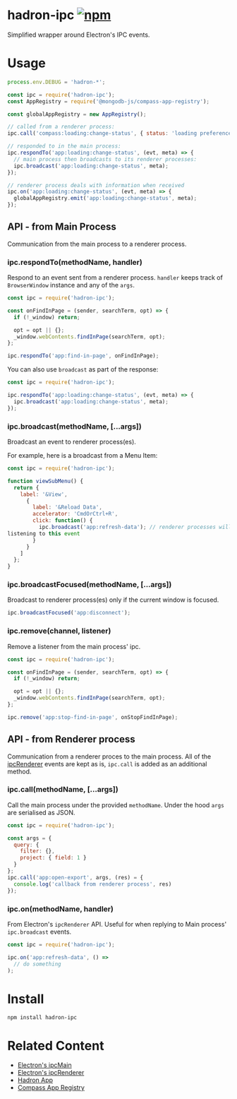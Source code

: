 # hadron-ipc [![npm][npm_img]][npm_url]

Simplified wrapper around Electron's IPC events.

# Usage

```javascript
process.env.DEBUG = 'hadron-*';

const ipc = require('hadron-ipc');
const AppRegistry = require('@mongodb-js/compass-app-registry');

const globalAppRegistry = new AppRegistry();

// called from a renderer process:
ipc.call('compass:loading:change-status', { status: 'loading preferences' });

// responded to in the main process:
ipc.respondTo('app:loading:change-status', (evt, meta) => {
  // main process then broadcasts to its renderer processes:
  ipc.broadcast('app:loading:change-status', meta);
});

// renderer process deals with information when received
ipc.on('app:loading:change-status', (evt, meta) => {
  globalAppRegistry.emit('app:loading:change-status', meta);
});
```

## API - from Main Process

Communication from the main process to a renderer process.

### ipc.respondTo(methodName, handler)

Respond to an event sent from a renderer process. `handler` keeps track of
`BrowserWindow` instance and any of the `args`.

```js
const ipc = require('hadron-ipc');

const onFindInPage = (sender, searchTerm, opt) => {
  if (!_window) return;

  opt = opt || {};
  _window.webContents.findInPage(searchTerm, opt);
};

ipc.respondTo('app:find-in-page', onFindInPage);
```

You can also use `broadcast` as part of the response:

```js
const ipc = require('hadron-ipc');

ipc.respondTo('app:loading:change-status', (evt, meta) => {
  ipc.broadcast('app:loading:change-status', meta);
});
```

### ipc.broadcast(methodName, [...args])

Broadcast an event to renderer process(es).

For example, here is a broadcast from a Menu Item:

```js
const ipc = require('hadron-ipc');

function viewSubMenu() {
  return {
    label: '&View',
      {
        label: '&Reload Data',
        accelerator: 'CmdOrCtrl+R',
        click: function() {
          ipc.broadcast('app:refresh-data'); // renderer processes will be
listening to this event
        }
      }
    ]
  };
}
```

### ipc.broadcastFocused(methodName, [...args])

Broadcast to renderer process(es) only if the current window is focused.

```js
ipc.broadcastFocused('app:disconnect');
```

### ipc.remove(channel, listener)

Remove a listener from the main process' ipc.

```js
const ipc = require('hadron-ipc');

const onFindInPage = (sender, searchTerm, opt) => {
  if (!_window) return;

  opt = opt || {};
  _window.webContents.findInPage(searchTerm, opt);
};

ipc.remove('app:stop-find-in-page', onStopFindInPage);
```

## API - from Renderer process

Communication from a renderer proces to the main process. All of the
[ipcRenderer][ipc-renderer] events are kept as
is, `ipc.call` is added as an additional method.

### ipc.call(methodName, [...args])

Call the main process under the provided `methodName`. Under the hood `args`
are serialised as JSON.

```js
const ipc = require('hadron-ipc');

const args = {
  query: {
    filter: {},
    project: { field: 1 }
  }
};
ipc.call('app:open-export', args, (res) = {
  console.log('callback from renderer process', res)
});
```

### ipc.on(methodName, handler)

From Electron's `ipcRenderer` API. Useful for when replying to Main process'
`ipc.broadcast` events.

```js
const ipc = require('hadron-ipc');

ipc.on('app:refresh-data', () =>
  // do something
);
```

# Install

```shell
npm install hadron-ipc
```

# Related Content

- [Electron's ipcMain][ipc-main]
- [Electron's ipcRenderer][ipc-renderer]
- [Hadron App][hadron-app]
- [Compass App Registry][compass-app-registry]

[npm_img]: https://img.shields.io/npm/v/hadron-ipc.svg
[npm_url]: https://npmjs.org/package/hadron-ipc
[ipc-renderer]: https://electronjs.org/docs/api/ipc-renderer
[ipc-main]: https://electronjs.org/docs/api/ipc-mai://electronjs.org/docs/api/ipc-main
[hadron-app]: https://github.com/mongodb-js/compass/tree/main/packages/hadron-app
[compass-app-registry]: https://github.com/mongodb-js/compass/tree/main/packages/compass-app-registry
